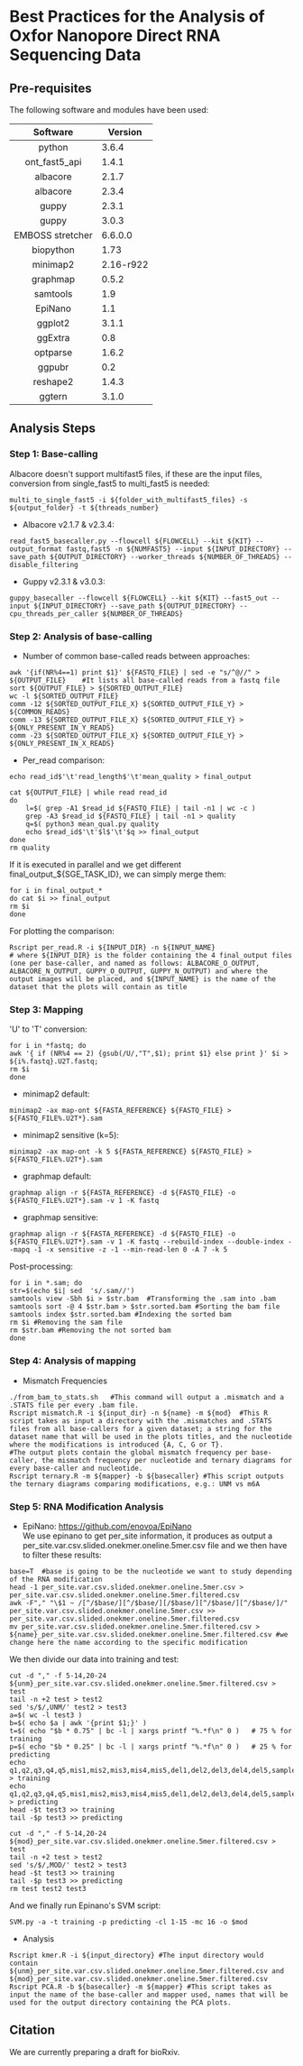 # Best Practices for the Analysis of Oxfor Nanopore Direct RNA Sequencing Data

## Pre-requisites

The following software and modules have been used:

|**Software**| **Version** |
|:---------:|-------------|
| python    | 3.6.4 |
| ont_fast5_api | 1.4.1 |
| albacore | 2.1.7 |
| albacore | 2.3.4 |
| guppy | 2.3.1  |
| guppy  | 3.0.3  |
| EMBOSS stretcher | 6.6.0.0 |
| biopython | 1.73 |
| minimap2  | 2.16-r922    |
| graphmap  | 0.5.2  |
| samtools | 1.9 |
| EpiNano | 1.1 |
| ggplot2 | 3.1.1 |
| ggExtra | 0.8 |
| optparse | 1.6.2 |
| ggpubr | 0.2 |
| reshape2 | 1.4.3 |
| ggtern | 3.1.0 |


## Analysis Steps 

### Step 1: Base-calling

Albacore doesn't support multifast5 files, if these are the input files, conversion from single_fast5 to multi_fast5 is needed:
>
	multi_to_single_fast5 -i ${folder_with_multifast5_files} -s ${output_folder} -t ${threads_number} 
	
* Albacore v2.1.7 & v2.3.4:
```{r, engine='bash', count_lines}
read_fast5_basecaller.py --flowcell ${FLOWCELL} --kit ${KIT} --output_format fastq,fast5 -n ${NUMFAST5} --input ${INPUT_DIRECTORY} --save_path ${OUTPUT_DIRECTORY} --worker_threads ${NUMBER_OF_THREADS} --disable_filtering
```

* Guppy v2.3.1 & v3.0.3:
```{r, engine='bash', count_lines}
guppy_basecaller --flowcell ${FLOWCELL} --kit ${KIT} --fast5_out --input ${INPUT_DIRECTORY} --save_path ${OUTPUT_DIRECTORY} --cpu_threads_per_caller ${NUMBER_OF_THREADS}
```
### Step 2: Analysis of base-calling

* Number of common base-called reads between approaches:
```{r, engine='bash', count_lines}
awk '{if(NR%4==1) print $1}' ${FASTQ_FILE} | sed -e "s/^@//" > ${OUTPUT_FILE}    #It lists all base-called reads from a fastq file
sort ${OUTPUT_FILE} > ${SORTED_OUTPUT_FILE}
wc -l ${SORTED_OUTPUT_FILE}
comm -12 ${SORTED_OUTPUT_FILE_X} ${SORTED_OUTPUT_FILE_Y} > ${COMMON_READS}
comm -13 ${SORTED_OUTPUT_FILE_X} ${SORTED_OUTPUT_FILE_Y} > ${ONLY_PRESENT_IN_Y_READS}
comm -23 ${SORTED_OUTPUT_FILE_X} ${SORTED_OUTPUT_FILE_Y} > ${ONLY_PRESENT_IN_X_READS}
```
* Per_read comparison:
```{r, engine='bash', count_lines}
echo read_id$'\t'read_length$'\t'mean_quality > final_output

cat ${OUTPUT_FILE} | while read read_id
do
	l=$( grep -A1 $read_id ${FASTQ_FILE} | tail -n1 | wc -c )
	grep -A3 $read_id ${FASTQ_FILE} | tail -n1 > quality
	q=$( python3 mean_qual.py quality
	echo $read_id$'\t'$l$'\t'$q >> final_output
done
rm quality
```
If it is executed in parallel and we get different final_output_${SGE_TASK_ID}, we can simply merge them:
```{r, engine='bash', count_lines}
for i in final_output_*
do cat $i >> final_output
rm $i
done
```
For plotting the comparison:
```{r, engine='bash', count_lines}
Rscript per_read.R -i ${INPUT_DIR} -n ${INPUT_NAME}
# where ${INPUT_DIR} is the folder containing the 4 final_output files (one per base-caller, and named as follows: ALBACORE_O_OUTPUT, ALBACORE_N_OUTPUT, GUPPY_O_OUTPUT, GUPPY_N_OUTPUT) and where the output images will be placed, and ${INPUT_NAME} is the name of the dataset that the plots will contain as title
```

### Step 3: Mapping

'U' to 'T' conversion:
```{r, engine='bash', count_lines}
for i in *fastq; do
awk '{ if (NR%4 == 2) {gsub(/U/,"T",$1); print $1} else print }' $i > ${i%.fastq}.U2T.fastq;
rm $i
done
```
* minimap2 default:
```{r, engine='bash', count_lines}
minimap2 -ax map-ont ${FASTA_REFERENCE} ${FASTQ_FILE} > ${FASTQ_FILE%.U2T*}.sam
```
* minimap2 sensitive (k=5):
```
minimap2 -ax map-ont -k 5 ${FASTA_REFERENCE} ${FASTQ_FILE} > ${FASTQ_FILE%.U2T*}.sam
```

* graphmap default:
```{r, engine='bash', count_lines}
graphmap align -r ${FASTA_REFERENCE} -d ${FASTQ_FILE} -o ${FASTQ_FILE%.U2T*}.sam -v 1 -K fastq
```

* graphmap sensitive:
```{r, engine='bash', count_lines}
graphmap align -r ${FASTA_REFERENCE} -d ${FASTQ_FILE} -o ${FASTQ_FILE%.U2T*}.sam -v 1 -K fastq --rebuild-index --double-index --mapq -1 -x sensitive -z -1 --min-read-len 0 -A 7 -k 5
```

Post-processing:
```{r, engine='bash', count_lines}
for i in *.sam; do
str=$(echo $i| sed  's/.sam//')
samtools view -Sbh $i > $str.bam  #Transforming the .sam into .bam
samtools sort -@ 4 $str.bam > $str.sorted.bam #Sorting the bam file
samtools index $str.sorted.bam #Indexing the sorted bam
rm $i #Removing the sam file
rm $str.bam #Removing the not sorted bam
done
```


### Step 4: Analysis of mapping

* Mismatch Frequencies
```
./from_bam_to_stats.sh   #This command will output a .mismatch and a .STATS file per every .bam file.
Rscript mismatch.R -i ${input_dir} -n ${name} -m ${mod}  #This R script takes as input a directory with the .mismatches and .STATS files from all base-callers for a given dataset; a string for the dataset name that will be used in the plots titles, and the nucleotide where the modifications is introduced {A, C, G or T}. 
#The output plots contain the global mismatch frequency per base-caller, the mismatch frequency per nucleotide and ternary diagrams for every base-caller and nucleotide.
Rscript ternary.R -m ${mapper} -b ${basecaller} #This script outputs the ternary diagrams comparing modifications, e.g.: UNM vs m6A
```

### Step 5: RNA Modification Analysis

* EpiNano: https://github.com/enovoa/EpiNano  
We use epinano to get per_site information, it produces as output a per_site.var.csv.slided.onekmer.oneline.5mer.csv file and we then have to filter these results:
```
base=T  #base is going to be the nucleotide we want to study depending of the RNA modification
head -1 per_site.var.csv.slided.onekmer.oneline.5mer.csv > per_site.var.csv.slided.onekmer.oneline.5mer.filtered.csv
awk -F"," "\$1 ~ /[^/$base/][^/$base/][/$base/][^/$base/][^/$base/]/" per_site.var.csv.slided.onekmer.oneline.5mer.csv >> per_site.var.csv.slided.onekmer.oneline.5mer.filtered.csv
mv per_site.var.csv.slided.onekmer.oneline.5mer.filtered.csv > ${name}_per_site.var.csv.slided.onekmer.oneline.5mer.filtered.csv #we change here the name according to the specific modification
```
We then divide our data into training and test:
```
cut -d "," -f 5-14,20-24 ${unm}_per_site.var.csv.slided.onekmer.oneline.5mer.filtered.csv > test
tail -n +2 test > test2
sed 's/$/,UNM/' test2 > test3
a=$( wc -l test3 )
b=$( echo $a | awk '{print $1;}' )
t=$( echo "$b * 0.75" | bc -l | xargs printf "%.*f\n" 0 )   # 75 % for training
p=$( echo "$b * 0.25" | bc -l | xargs printf "%.*f\n" 0 )   # 25 % for predicting
echo q1,q2,q3,q4,q5,mis1,mis2,mis3,mis4,mis5,del1,del2,del3,del4,del5,sample > training
echo q1,q2,q3,q4,q5,mis1,mis2,mis3,mis4,mis5,del1,del2,del3,del4,del5,sample > predicting
head -$t test3 >> training 
tail -$p test3 >> predicting

cut -d "," -f 5-14,20-24 ${mod}_per_site.var.csv.slided.onekmer.oneline.5mer.filtered.csv > test
tail -n +2 test > test2
sed 's/$/,MOD/' test2 > test3
head -$t test3 >> training 
tail -$p test3 >> predicting
rm test test2 test3 
```
And we finally run Epinano's SVM script:
```
SVM.py -a -t training -p predicting -cl 1-15 -mc 16 -o $mod
```

* Analysis
```
Rscript kmer.R -i ${input_directory} #The input directory would contain ${unm}_per_site.var.csv.slided.onekmer.oneline.5mer.filtered.csv and ${mod}_per_site.var.csv.slided.onekmer.oneline.5mer.filtered.csv
Rscript PCA.R -b ${basecaller} -m ${mapper} #This script takes as input the name of the base-caller and mapper used, names that will be used for the output directory containing the PCA plots. 
```

## Citation

We are currently preparing a draft for bioRxiv. 


